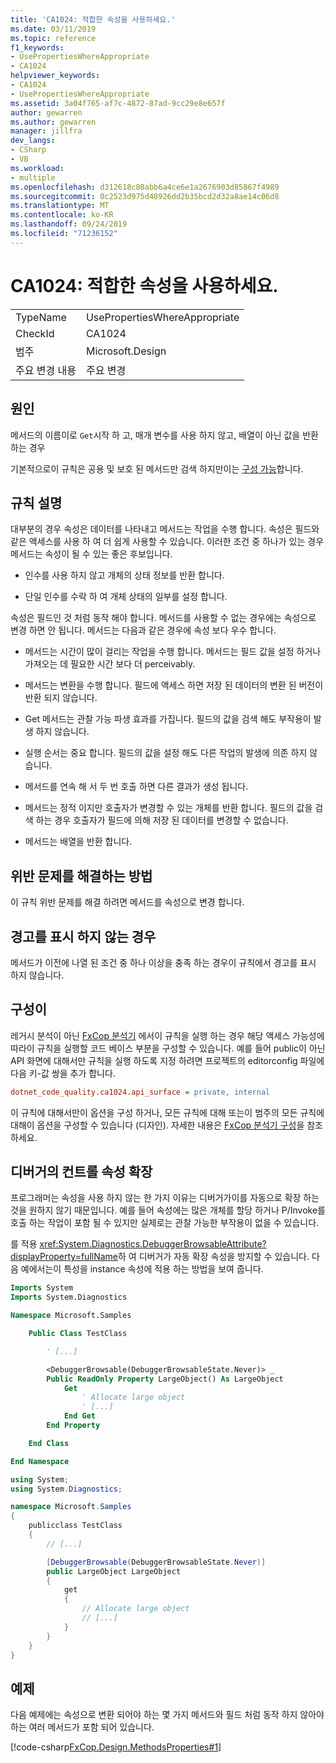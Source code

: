 ```yaml
---
title: 'CA1024: 적합한 속성을 사용하세요.'
ms.date: 03/11/2019
ms.topic: reference
f1_keywords:
- UsePropertiesWhereAppropriate
- CA1024
helpviewer_keywords:
- CA1024
- UsePropertiesWhereAppropriate
ms.assetid: 3a04f765-af7c-4872-87ad-9cc29e8e657f
author: gewarren
ms.author: gewarren
manager: jillfra
dev_langs:
- CSharp
- VB
ms.workload:
- multiple
ms.openlocfilehash: d312618c80abb6a4ce6e1a2676903d85867f4989
ms.sourcegitcommit: 0c2523d975d48926dd2b35bcd2d32a8ae14c06d8
ms.translationtype: MT
ms.contentlocale: ko-KR
ms.lasthandoff: 09/24/2019
ms.locfileid: "71236152"
---
```

# <a name="ca1024-use-properties-where-appropriate"></a>CA1024: 적합한 속성을 사용하세요.

|||
|-|-|
|TypeName|UsePropertiesWhereAppropriate|
|CheckId|CA1024|
|범주|Microsoft.Design|
|주요 변경 내용|주요 변경|

## <a name="cause"></a>원인

메서드의 이름이로 `Get`시작 하 고, 매개 변수를 사용 하지 않고, 배열이 아닌 값을 반환 하는 경우

기본적으로이 규칙은 공용 및 보호 된 메서드만 검색 하지만이는 [구성 가능](#configurability)합니다.

## <a name="rule-description"></a>규칙 설명

대부분의 경우 속성은 데이터를 나타내고 메서드는 작업을 수행 합니다. 속성은 필드와 같은 액세스를 사용 하 여 더 쉽게 사용할 수 있습니다. 이러한 조건 중 하나가 있는 경우 메서드는 속성이 될 수 있는 좋은 후보입니다.

- 인수를 사용 하지 않고 개체의 상태 정보를 반환 합니다.

- 단일 인수를 수락 하 여 개체 상태의 일부를 설정 합니다.

속성은 필드인 것 처럼 동작 해야 합니다. 메서드를 사용할 수 없는 경우에는 속성으로 변경 하면 안 됩니다. 메서드는 다음과 같은 경우에 속성 보다 우수 합니다.

- 메서드는 시간이 많이 걸리는 작업을 수행 합니다. 메서드는 필드 값을 설정 하거나 가져오는 데 필요한 시간 보다 더 perceivably.

- 메서드는 변환을 수행 합니다. 필드에 액세스 하면 저장 된 데이터의 변환 된 버전이 반환 되지 않습니다.

- Get 메서드는 관찰 가능 파생 효과를 가집니다. 필드의 값을 검색 해도 부작용이 발생 하지 않습니다.

- 실행 순서는 중요 합니다. 필드의 값을 설정 해도 다른 작업의 발생에 의존 하지 않습니다.

- 메서드를 연속 해 서 두 번 호출 하면 다른 결과가 생성 됩니다.

- 메서드는 정적 이지만 호출자가 변경할 수 있는 개체를 반환 합니다. 필드의 값을 검색 하는 경우 호출자가 필드에 의해 저장 된 데이터를 변경할 수 없습니다.

- 메서드는 배열을 반환 합니다.

## <a name="how-to-fix-violations"></a>위반 문제를 해결하는 방법

이 규칙 위반 문제를 해결 하려면 메서드를 속성으로 변경 합니다.

## <a name="when-to-suppress-warnings"></a>경고를 표시 하지 않는 경우

메서드가 이전에 나열 된 조건 중 하나 이상을 충족 하는 경우이 규칙에서 경고를 표시 하지 않습니다.

## <a name="configurability"></a>구성이

레거시 분석이 아닌 [FxCop 분석기](install-fxcop-analyzers.md) 에서이 규칙을 실행 하는 경우 해당 액세스 가능성에 따라이 규칙을 실행할 코드 베이스 부분을 구성할 수 있습니다. 예를 들어 public이 아닌 API 화면에 대해서만 규칙을 실행 하도록 지정 하려면 프로젝트의 editorconfig 파일에 다음 키-값 쌍을 추가 합니다.

```ini
dotnet_code_quality.ca1024.api_surface = private, internal
```

이 규칙에 대해서만이 옵션을 구성 하거나, 모든 규칙에 대해 또는이 범주의 모든 규칙에 대해이 옵션을 구성할 수 있습니다 (디자인). 자세한 내용은 [FxCop 분석기 구성](configure-fxcop-analyzers.md)을 참조 하세요.

## <a name="control-property-expansion-in-the-debugger"></a>디버거의 컨트롤 속성 확장

프로그래머는 속성을 사용 하지 않는 한 가지 이유는 디버거가이를 자동으로 확장 하는 것을 원하지 않기 때문입니다. 예를 들어 속성에는 많은 개체를 할당 하거나 P/Invoke를 호출 하는 작업이 포함 될 수 있지만 실제로는 관찰 가능한 부작용이 없을 수 있습니다.

를 적용 <xref:System.Diagnostics.DebuggerBrowsableAttribute?displayProperty=fullName>하 여 디버거가 자동 확장 속성을 방지할 수 있습니다. 다음 예에서는이 특성을 instance 속성에 적용 하는 방법을 보여 줍니다.

```vb
Imports System
Imports System.Diagnostics

Namespace Microsoft.Samples

    Public Class TestClass

        ' [...]

        <DebuggerBrowsable(DebuggerBrowsableState.Never)> _
        Public ReadOnly Property LargeObject() As LargeObject
            Get
                ' Allocate large object
                ' [...]
            End Get
        End Property

    End Class

End Namespace
```

```csharp
using System;
using System.Diagnostics;

namespace Microsoft.Samples
{
    publicclass TestClass
    {
        // [...]

        [DebuggerBrowsable(DebuggerBrowsableState.Never)]
        public LargeObject LargeObject
        {
            get
            {
                // Allocate large object
                // [...]
            }
        }
    }
}
```

## <a name="example"></a>예제

다음 예제에는 속성으로 변환 되어야 하는 몇 가지 메서드와 필드 처럼 동작 하지 않아야 하는 여러 메서드가 포함 되어 있습니다.

[!code-csharp[FxCop.Design.MethodsProperties#1](../code-quality/codesnippet/CSharp/ca1024-use-properties-where-appropriate_1.cs)]